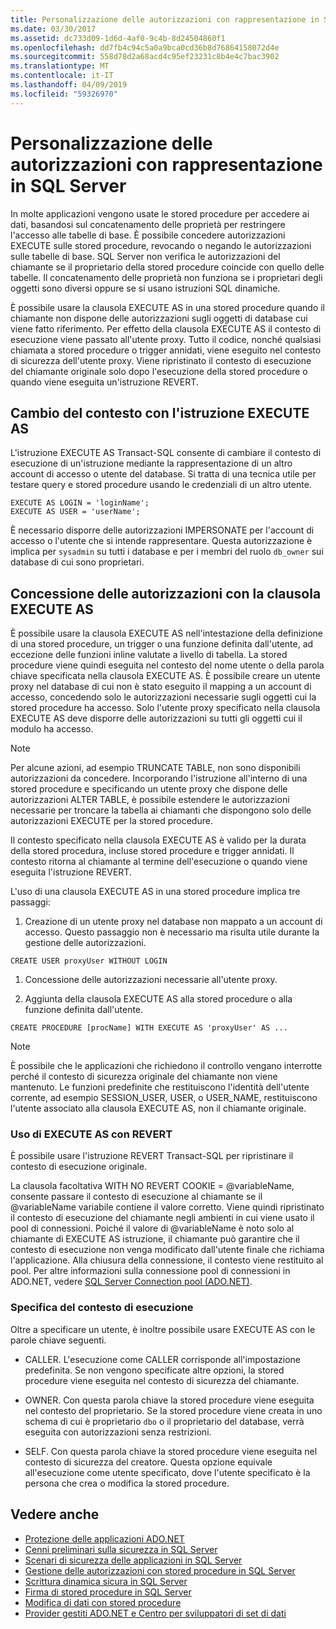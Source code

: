 ```yaml
---
title: Personalizzazione delle autorizzazioni con rappresentazione in SQL Server
ms.date: 03/30/2017
ms.assetid: dc733d09-1d6d-4af0-9c4b-8d24504860f1
ms.openlocfilehash: dd7fb4c94c5a0a9bca0cd36b8d76864158072d4e
ms.sourcegitcommit: 558d78d2a68acd4c95ef23231c8b4e4c7bac3902
ms.translationtype: MT
ms.contentlocale: it-IT
ms.lasthandoff: 04/09/2019
ms.locfileid: "59326970"
---
```

# <a name="customizing-permissions-with-impersonation-in-sql-server"></a>Personalizzazione delle autorizzazioni con rappresentazione in SQL Server
In molte applicazioni vengono usate le stored procedure per accedere ai dati, basandosi sul concatenamento delle proprietà per restringere l'accesso alle tabelle di base. È possibile concedere autorizzazioni EXECUTE sulle stored procedure, revocando o negando le autorizzazioni sulle tabelle di base. SQL Server non verifica le autorizzazioni del chiamante se il proprietario della stored procedure coincide con quello delle tabelle. Il concatenamento delle proprietà non funziona se i proprietari degli oggetti sono diversi oppure se si usano istruzioni SQL dinamiche.  
  
 È possibile usare la clausola EXECUTE AS in una stored procedure quando il chiamante non dispone delle autorizzazioni sugli oggetti di database cui viene fatto riferimento. Per effetto della clausola EXECUTE AS il contesto di esecuzione viene passato all'utente proxy. Tutto il codice, nonché qualsiasi chiamata a stored procedure o trigger annidati, viene eseguito nel contesto di sicurezza dell'utente proxy. Viene ripristinato il contesto di esecuzione del chiamante originale solo dopo l'esecuzione della stored procedure o quando viene eseguita un'istruzione REVERT.  
  
## <a name="context-switching-with-the-execute-as-statement"></a>Cambio del contesto con l'istruzione EXECUTE AS  
 L'istruzione EXECUTE AS Transact-SQL consente di cambiare il contesto di esecuzione di un'istruzione mediante la rappresentazione di un altro account di accesso o utente del database. Si tratta di una tecnica utile per testare query e stored procedure usando le credenziali di un altro utente.  
  
```  
EXECUTE AS LOGIN = 'loginName';  
EXECUTE AS USER = 'userName';  
```  
  
 È necessario disporre delle autorizzazioni IMPERSONATE per l'account di accesso o l'utente che si intende rappresentare. Questa autorizzazione è implica per `sysadmin` su tutti i database e per i membri del ruolo `db_owner` sui database di cui sono proprietari.  
  
## <a name="granting-permissions-with-the-execute-as-clause"></a>Concessione delle autorizzazioni con la clausola EXECUTE AS  
 È possibile usare la clausola EXECUTE AS nell'intestazione della definizione di una stored procedure, un trigger o una funzione definita dall'utente, ad eccezione delle funzioni inline valutate a livello di tabella. La stored procedure viene quindi eseguita nel contesto del nome utente o della parola chiave specificata nella clausola EXECUTE AS. È possibile creare un utente proxy nel database di cui non è stato eseguito il mapping a un account di accesso, concedendo solo le autorizzazioni necessarie sugli oggetti cui la stored procedure ha accesso. Solo l'utente proxy specificato nella clausola EXECUTE AS deve disporre delle autorizzazioni su tutti gli oggetti cui il modulo ha accesso.  
  
> [!NOTE]
>  Per alcune azioni, ad esempio TRUNCATE TABLE, non sono disponibili autorizzazioni da concedere. Incorporando l'istruzione all'interno di una stored procedure e specificando un utente proxy che dispone delle autorizzazioni ALTER TABLE, è possibile estendere le autorizzazioni necessarie per troncare la tabella ai chiamanti che dispongono solo delle autorizzazioni EXECUTE per la stored procedure.  
  
 Il contesto specificato nella clausola EXECUTE AS è valido per la durata della stored procedura, incluse stored procedure e trigger annidati. Il contesto ritorna al chiamante al termine dell'esecuzione o quando viene eseguita l'istruzione REVERT.  
  
 L'uso di una clausola EXECUTE AS in una stored procedure implica tre passaggi:  
  
1. Creazione di un utente proxy nel database non mappato a un account di accesso. Questo passaggio non è necessario ma risulta utile durante la gestione delle autorizzazioni.  
  
```  
CREATE USER proxyUser WITHOUT LOGIN  
```  
  
1. Concessione delle autorizzazioni necessarie all'utente proxy.  
  
2. Aggiunta della clausola EXECUTE AS alla stored procedure o alla funzione definita dall'utente.  
  
```  
CREATE PROCEDURE [procName] WITH EXECUTE AS 'proxyUser' AS ...  
```  
  
> [!NOTE]
>  È possibile che le applicazioni che richiedono il controllo vengano interrotte perché il contesto di sicurezza originale del chiamante non viene mantenuto. Le funzioni predefinite che restituiscono l'identità dell'utente corrente, ad esempio SESSION_USER, USER, o USER_NAME, restituiscono l'utente associato alla clausola EXECUTE AS, non il chiamante originale.  
  
### <a name="using-execute-as-with-revert"></a>Uso di EXECUTE AS con REVERT  
 È possibile usare l'istruzione REVERT Transact-SQL per ripristinare il contesto di esecuzione originale.  
  
 La clausola facoltativa WITH NO REVERT COOKIE = @variableName, consente passare il contesto di esecuzione al chiamante se il @variableName variabile contiene il valore corretto. Viene quindi ripristinato il contesto di esecuzione del chiamante negli ambienti in cui viene usato il pool di connessioni. Poiché il valore di @variableName è noto solo al chiamante di EXECUTE AS istruzione, il chiamante può garantire che il contesto di esecuzione non venga modificato dall'utente finale che richiama l'applicazione. Alla chiusura della connessione, il contesto viene restituito al pool. Per altre informazioni sulla connessione pool di connessioni in ADO.NET, vedere [SQL Server Connection pool (ADO.NET)](../../../../../docs/framework/data/adonet/sql-server-connection-pooling.md).  
  
### <a name="specifying-the-execution-context"></a>Specifica del contesto di esecuzione  
 Oltre a specificare un utente, è inoltre possibile usare EXECUTE AS con le parole chiave seguenti.  
  
-   CALLER. L'esecuzione come CALLER corrisponde all'impostazione predefinita. Se non vengono specificate altre opzioni, la stored procedure viene eseguita nel contesto di sicurezza del chiamante.  
  
-   OWNER. Con questa parola chiave la stored procedure viene eseguita nel contesto del proprietario. Se la stored procedure viene creata in uno schema di cui è proprietario `dbo` o il proprietario del database, verrà eseguita con autorizzazioni senza restrizioni.  
  
-   SELF. Con questa parola chiave la stored procedure viene eseguita nel contesto di sicurezza del creatore. Questa opzione equivale all'esecuzione come utente specificato, dove l'utente specificato è la persona che crea o modifica la stored procedure.  
  
## <a name="see-also"></a>Vedere anche

- [Protezione delle applicazioni ADO.NET](../../../../../docs/framework/data/adonet/securing-ado-net-applications.md)
- [Cenni preliminari sulla sicurezza in SQL Server](../../../../../docs/framework/data/adonet/sql/overview-of-sql-server-security.md)
- [Scenari di sicurezza delle applicazioni in SQL Server](../../../../../docs/framework/data/adonet/sql/application-security-scenarios-in-sql-server.md)
- [Gestione delle autorizzazioni con stored procedure in SQL Server](../../../../../docs/framework/data/adonet/sql/managing-permissions-with-stored-procedures-in-sql-server.md)
- [Scrittura dinamica sicura in SQL Server](../../../../../docs/framework/data/adonet/sql/writing-secure-dynamic-sql-in-sql-server.md)
- [Firma di stored procedure in SQL Server](../../../../../docs/framework/data/adonet/sql/signing-stored-procedures-in-sql-server.md)
- [Modifica di dati con stored procedure](../../../../../docs/framework/data/adonet/modifying-data-with-stored-procedures.md)
- [Provider gestiti ADO.NET e Centro per sviluppatori di set di dati](https://go.microsoft.com/fwlink/?LinkId=217917)
